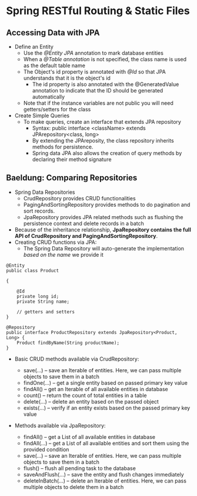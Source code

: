 # Spring RESTful Routing & Static Files

## Accessing Data with JPA
- Define an Entity
  - Use the *@Entity JPA* annotation to mark database entities
  - When a *@Table annotation* is not specified, the class name is used as the default table name
  - The Object's id property is annotated with *@Id* so that JPA understands that it is the object's id
    - The id property is also annotated with the @GeneratedValue annotation to indicate that the ID should be generated automatically
  - Note that if the instance variables are not public you will need getters/setters for the class
- Create Simple Queries
  - To make queries, create an interface that extends JPA repository
    - Syntax: public interface \<className> extends JPArepository\<class, long>
    - By extending the JPAreposity, the class repository inherits methods for persistence. 
    - Spring data JPA also allows the creation of query methods by declaring their method signature
## Baeldung: Comparing Repositories
  - Spring Data Repositories
    - CrudRepository provides CRUD functionalities
    - PagingAndSortingRepository provides methods to do pagination and sort records.
    - JpaRepository provides JPA related methods such as flushing the persistence context and delete records in a batch
  - Because of the inheritance relationship, **JpaRepository contains the full API of CrudRepository and PagingAndSortingRepository**.
  - Creating CRUD functions via JPA:
    - The Spring Data Repository will auto-generate the implementation *based on the name* we provide it
``` 
@Entity
public class Product 

{

    @Id
    private long id;
    private String name;

    // getters and setters
}

@Repository
public interface ProductRepository extends JpaRepository<Product, Long> {
    Product findByName(String productName);
}
```

  - Basic CRUD methods available via CrudRepository:
    - save(…) – save an Iterable of entities. Here, we can pass multiple objects to save them in a batch
    - findOne(…) – get a single entity based on passed primary key value
    - findAll() – get an Iterable of all available entities in database
    - count() – return the count of total entities in a table
    - delete(…) – delete an entity based on the passed object
    - exists(…) – verify if an entity exists based on the passed primary key value

  - Methods available via JpaRepository:
    - findAll() – get a List of all available entities in database
    - findAll(…) – get a List of all available entities and sort them using the provided condition
    - save(…) – save an Iterable of entities. Here, we can pass multiple objects to save them in a batch
    - flush() – flush all pending task to the database
    - saveAndFlush(…) – save the entity and flush changes immediately
    - deleteInBatch(…) – delete an Iterable of entities. Here, we can pass multiple objects to delete them in a batch
